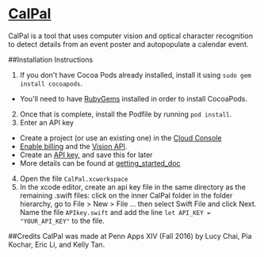 # [CalPal](http://calendarpal.me/)

CalPal is a tool that uses computer vision and optical character recognition to detect details from an event poster and autopopulate a calendar event.

##Installation Instructions
1. If you don't have Cocoa Pods already installed, install it using `sudo gem install cocoapods`.
  - You'll need to have [RubyGems][rubygems] installed in order to install CocoaPods.
2. Once that is complete, install the Podfile by running `pod install`.
3. Enter an API key
  - Create a project (or use an existing one) in the [Cloud
    Console][cloud-console]
  - [Enable billing][billing] and the [Vision API][enable-vision].
  - Create an [API key][api-key], and save this for later 
  - More details can be found at [getting_started_doc][getting-started]
4. Open the file `CalPal.xcworkspace`
5. In the xcode editor, create an api key file in the same directory as the remaining .swift files: click on the inner CalPal folder in the folder hierarchy,  go to File > New > File ... then select Swift File and click Next. Name the file `APIkey.swift` and add the line `let API_KEY = "YOUR_API_KEY"` to the file.


[getting-started]: https://cloud.google.com/vision/docs/getting-started
[cloud-console]: https://console.cloud.google.com
[billing]: https://console.cloud.google.com/billing?project=_
[enable-vision]: https://console.cloud.google.com/apis/api/vision.googleapis.com/overview?project=_
[api-key]: https://console.cloud.google.com/apis/credentials?project=_
[rubygems]: https://rubygems.org/pages/download

##Credits
CalPal was made at Penn Apps XIV (Fall 2016) by Lucy Chai, Pia Kochar, Eric Li, and Kelly Tan.